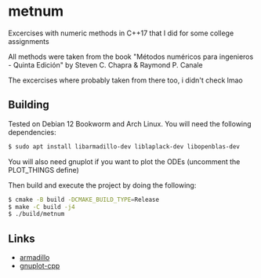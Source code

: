 # metnum
Excercises with numeric methods in C++17 that I did for some college assignments

All methods were taken from the book "Métodos numéricos para ingenieros - Quinta Edición" by
Steven C. Chapra & Raymond P. Canale

The excercises where probably taken from there too, i didn't check lmao

## Building
Tested on Debian 12 Bookworm and Arch Linux. You will need the following dependencies:

```sh
$ sudo apt install libarmadillo-dev liblaplack-dev libopenblas-dev
```
You will also need gnuplot if you want to plot the ODEs (uncomment the PLOT_THINGS define)

Then build and execute the project by doing the following:

```sh
$ cmake -B build -DCMAKE_BUILD_TYPE=Release
$ make -C build -j4
$ ./build/metnum
```

## Links
- [armadillo](https://arma.sourceforge.net/) 
- [gnuplot-cpp](https://github.com/martinruenz/gnuplot-cpp) 

